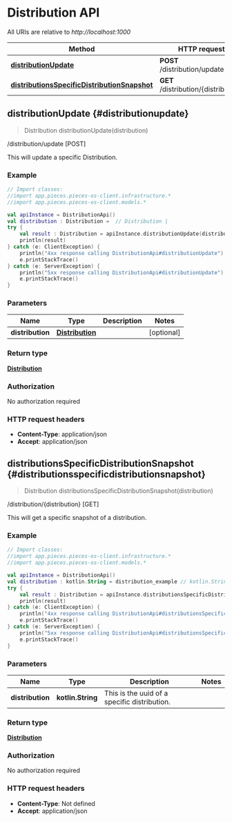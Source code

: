 # Distribution API

All URIs are relative to *http://localhost:1000*

Method | HTTP request
------------- | -------------
[**distributionUpdate**](#distributionupdate) | **POST** /distribution/update
[**distributionsSpecificDistributionSnapshot**](#distributionsspecificdistributionsnapshot) | **GET** /distribution/\{distribution\}


## **distributionUpdate** {#distributionupdate}
> Distribution distributionUpdate(distribution)

/distribution/update [POST]

This will update a specific Distribution.

### Example
```kotlin
// Import classes:
//import app.pieces.pieces-os-client.infrastructure.*
//import app.pieces.pieces-os-client.models.*

val apiInstance = DistributionApi()
val distribution : Distribution =  // Distribution | 
try {
    val result : Distribution = apiInstance.distributionUpdate(distribution)
    println(result)
} catch (e: ClientException) {
    println("4xx response calling DistributionApi#distributionUpdate")
    e.printStackTrace()
} catch (e: ServerException) {
    println("5xx response calling DistributionApi#distributionUpdate")
    e.printStackTrace()
}
```

### Parameters

Name | Type | Description  | Notes
------------- | ------------- | ------------- | -------------
 **distribution** | [**Distribution**](../models/Distribution)|  | [optional]

### Return type

[**Distribution**](../models/Distribution)

### Authorization

No authorization required

### HTTP request headers

 - **Content-Type**: application/json
 - **Accept**: application/json

## **distributionsSpecificDistributionSnapshot** {#distributionsspecificdistributionsnapshot}
> Distribution distributionsSpecificDistributionSnapshot(distribution)

/distribution/\{distribution\} [GET]

This will get a specific snapshot of a distribution.

### Example
```kotlin
// Import classes:
//import app.pieces.pieces-os-client.infrastructure.*
//import app.pieces.pieces-os-client.models.*

val apiInstance = DistributionApi()
val distribution : kotlin.String = distribution_example // kotlin.String | This is the uuid of a specific distribution.
try {
    val result : Distribution = apiInstance.distributionsSpecificDistributionSnapshot(distribution)
    println(result)
} catch (e: ClientException) {
    println("4xx response calling DistributionApi#distributionsSpecificDistributionSnapshot")
    e.printStackTrace()
} catch (e: ServerException) {
    println("5xx response calling DistributionApi#distributionsSpecificDistributionSnapshot")
    e.printStackTrace()
}
```

### Parameters

Name | Type | Description  | Notes
------------- | ------------- | ------------- | -------------
 **distribution** | **kotlin.String**| This is the uuid of a specific distribution. |

### Return type

[**Distribution**](../models/Distribution)

### Authorization

No authorization required

### HTTP request headers

 - **Content-Type**: Not defined
 - **Accept**: application/json

